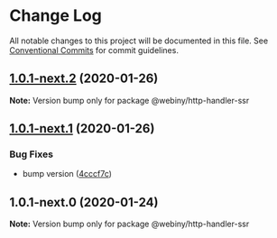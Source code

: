 # Change Log

All notable changes to this project will be documented in this file.
See [Conventional Commits](https://conventionalcommits.org) for commit guidelines.

## [1.0.1-next.2](https://github.com/webiny/webiny-js/compare/@webiny/http-handler-ssr@1.0.1-next.1...@webiny/http-handler-ssr@1.0.1-next.2) (2020-01-26)

**Note:** Version bump only for package @webiny/http-handler-ssr





## [1.0.1-next.1](https://github.com/webiny/webiny-js/compare/@webiny/http-handler-ssr@1.0.1-next.0...@webiny/http-handler-ssr@1.0.1-next.1) (2020-01-26)


### Bug Fixes

* bump version ([4cccf7c](https://github.com/webiny/webiny-js/commit/4cccf7cedf6b976ebd844307dbb44f174c9c8669))





## 1.0.1-next.0 (2020-01-24)

**Note:** Version bump only for package @webiny/http-handler-ssr
